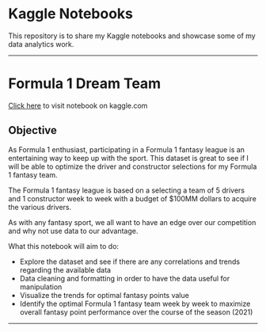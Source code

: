 # Kaggle Notebooks
This repository is to share my Kaggle notebooks and showcase some of my data analytics work.

<hr>

# Formula 1 Dream Team
<a href="https://www.kaggle.com/kevinkwan/the-formula-1-fantasy-dream-team">Click here</a> to visit notebook on kaggle.com
## Objective
As Formula 1 enthusiast, participating in a Formula 1 fantasy league is an entertaining way to keep up with the sport. This dataset is great to see if I will be able to optimize the driver and constructor selections for my Formula 1 fantasy team.

The Formula 1 fantasy league is based on a selecting a team of 5 drivers and 1 constructor week to week with a budget of $100MM dollars to acquire the various drivers.

As with any fantasy sport, we all want to have an edge over our competition and why not use data to our advantage.

What this notebook will aim to do:
* Explore the dataset and see if there are any correlations and trends regarding the available data
* Data cleaning and formatting in order to have the data useful for manipulation
* Visualize the trends for optimal fantasy points value
* Identify the optimal Formula 1 fantasy team week by week to maximize overall fantasy point performance over the course of the season (2021)

<hr>
